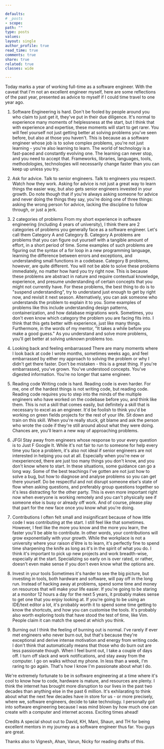 ```yaml
---

defaults:
# _posts
- scope:
path: ""
type: posts
values:
layout: single
author_profile: true
read_time: true
comments: true
share: true
related: true
classes: wide

---
```


Today marks a year of working full-time as a software engineer. With the caveat that I'm not an excellent engineer myself, here are some reflections of the past year, presented as advice to myself if I could time travel to one year ago.

1. Software Engineering is hard. 
   Don't be fooled by people around you who claim to just get it, they've put in their due diligence. It's normal to experience many moments of helplessness at the start, but I think that with experience and expertise, these moments will start to get rarer. You will feel yourself not just getting better at solving problems you've seen before, but also at those you haven't. This is because as a software engineer whose job is to solve complex problems, you're not just learning - you're also learning to learn. The world of technology is a fast-paced and constantly evolving one. The learning can never stop, and you need to accept that. Frameworks, libraries, languages, tools, methodologies, technologies will necessarily change faster than you can keep up unless you try.
   

2. Ask for advice.
   Talk to senior engineers. Talk to engineers you respect. Watch how they work. Asking for advice is not just a great way to learn things the easier way, but also gets senior engineers invested in your growth. Do note though that if you're always asking someone for advice and never doing the things they say, you're doing one of three things: asking the wrong person for advice, lacking the discipline to follow through, or just a jerk.

3. 2 categories of problems
    From my short experience in software engineering (including 4 years of university), I think there are 2 categories of problems you generally face as a software engineer. Let's call them Category A and Category B. Category A problems are problems that you can figure out yourself with a tangible amount of effort, in a short period of time. Some examples of such problems are figuring out the syntax of a for loop in a new programming language, learning the difference between errors and exceptions, and understanding small functions in a codebase. Category B problems, however, are quite different. You will not be able to solve these problems immediately, no matter how hard you try right now. This is because these problems are abstract in nature and require contextual knowledge, experience, and presume understanding of certain concepts that you might not currently have. For these problems, the best thing to do is to "suspend understanding", try to understand just enough to get by right now, and revisit it next season. Alternatively, you can ask someone who understands the problem to explain it to you.  Some examples of problems like this include understanding design patterns, containerization, and how database migrations work. Sometimes, you don't even know which category the problem you are facing fits into. I think that this gets better with experience, just like many things. Furthermore, in the words of my mentor, "It takes a while before you make a good guess." As you understand and solve more problems, you'll get better at solving unknown problems too.

4. Looking back and feeling embarrassed
    There are many moments where I look back at code I wrote months, sometimes weeks ago, and feel embarrassed by either my approach to solving the problem or why I didn't get there faster. Don't be mistaken - this is a great thing. If you're embarrassed, you've grown. You've understood concepts. You've digested information. You're no longer that same engineer.

5. Reading code
    Writing code is hard. Reading code is even harder. For me, one of the hardest things is not writing code, but reading code. Reading code requires you to step into the minds of the multiple engineers who have worked on the codebase before you, and think like them. This is not a skill that comes easily, but definitely a skill that is necessary to excel as an engineer. It'd be foolish to think you'd be working on green fields projects for the rest of your life. Sit down and train on this skill. When you're really stuck, git blame and ask the person who wrote the code if they're still around about what they were doing. Chances are, you'll learn a new way of approaching problems.

6. JFGI
    Stay away from engineers whose response to your every question is to Just F Google It. While it's not fair to run to someone for help every time you face a problem, it's also not ideal if senior engineers are not interested in helping you out at all. Especially when you're new or inexperienced, there are just too many things you don't know, and you don't know where to start. In these situations, some guidance can go a long way. Some of the best teachings I've gotten are not just how to solve a bug, but how to diagnose and analyse problems so you can get there yourself. Do be respectful and not disrupt someone else's state of flow when asking questions, and preferably group questions together so it's less distracting for the other party. This is even more important right now when everyone is working remotely and you can't physically see if someone else is busy or already off work. And of course, please play that part for the new face once you know what you're doing. 

7. Contributions 
    I often felt small and insignificant because of how little code I was contributing at the start. I still feel like that sometimes. However, I feel like the more you know and the more you learn, the faster you'll be able to contribute. In other words, your contributions will grow exponentially with your growth. While the workplace is not a university where your raison d'être is to learn, it's perfectly fine to spend time sharpening the knife as long as it's in the spirit of what you do. I think it's important to pick up new projects and work breadth-wise, especially at the start. Specializing so early on is over rated, or rather, doesn't even make sense if you don't even know what the options are.

8. Invest in your tools
    Sometimes it's harder to see the big picture, but investing in tools, both hardware and software, will pay off in the long run. Instead of hacking away at problems, spend some time and money on resources that will make your life easier. If you're going to be staring at a monitor 12 hours a day for the next 5 years, it probably makes sense to get one that you enjoy looking at. If you're going to be using an IDE/text editor a lot, it's probably worth it to spend some time getting to know the shortcuts, and how you can customise the tools. It's probably also worth exploring tools that have stood the test of time, like Vim. People claim it can match the speed at which you think.

9. Burning out
    I think the feeling of burning out is normal. I've rarely if ever met engineers who never burn out, but that's because they're exceptional and derive intense motivation and energy from writing code. I don't think that automatically means that those who do burn out are less passionate though. When I feel burnt out, I take a couple of days off. I turn off slack and work notifications, and stay away from the computer. I go on walks without my phone. In less than a week, I'm raring to go again. That's how I know I'm passionate about what I do.

We're extremely fortunate to be in software engineering at a time where it's cool to know how to code, hardware is mature, and resources are plenty. I think the internet has brought more disruption to our lives in the past two decades than anything else in the past 6 million. It's exhilarating to think about what the next few decades have in store for us - or more precisely, where we, software engineers, decide to take technology. I personally got into software engineering because I was mind blown by how much one can create with a computer and internet access. Exciting times ahead!
 
Credits
A special shout out to David, KH, Mani, Shaun, and TH for being excellent mentors in my journey as a software engineer thus far. You guys are great.

Thanks also to Vignesh, Ahan, Varun, Nicky for reading drafts of this.
